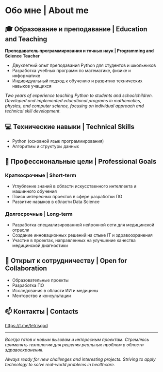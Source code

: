 # Обо мне | About me

## 🎓 Образование и преподавание | Education and Teaching

**Преподаватель программирования и точных наук | Programming and Science Teacher**
- Двухлетний опыт преподавания Python для студентов и школьников
- Разработка учебных программ по математике, физике и информатике
- Индивидуальный подход к обучению и развитию технических навыков учащихся

*Two years of experience teaching Python to students and schoolchildren. Developed and implemented educational programs in mathematics, physics, and computer science, focusing on individual approach and technical skill development.*

## 💻 Технические навыки | Technical Skills
- Python (основной язык программирования)
- Алгоритмы и структуры данных


## 🎯 Профессиональные цели | Professional Goals

### Краткосрочные | Short-term
- Углубление знаний в области искусственного интеллекта и машинного обучения
- Поиск интересных проектов в сфере разработки ПО
- Развитие навыков в области Data Science

### Долгосрочные | Long-term
- Разработка специализированной нейронной сети для медицинской отрасли
- Создание инновационных решений на стыке IT и здравоохранения
- Участие в проектах, направленных на улучшение качества медицинской диагностики

## 🤝 Открыт к сотрудничеству | Open for Collaboration
- Образовательные проекты
- Разработка ПО
- Исследования в области ИИ и медицины
- Менторство и консультации

## 📫 Контакты | Contacts
https://t.me/tetrisgod

---
*Всегда готов к новым вызовам и интересным проектам. Стремлюсь применять технологии для решения реальных проблем в области здравоохранения.*

*Always ready for new challenges and interesting projects. Striving to apply technology to solve real-world problems in healthcare.*

<!--
**Tetris2703/Tetris2703** is a ✨ _special_ ✨ repository because its `README.md` (this file) appears on your GitHub profile.

Here are some ideas to get you started:

- 🔭 I’m currently working on ...
- 🌱 I’m currently learning ...
- 👯 I’m looking to collaborate on ...
- 🤔 I’m looking for help with ...
- 💬 Ask me about ...
- 📫 How to reach me: ...
- 😄 Pronouns: ...
- ⚡ Fun fact: ...
-->
